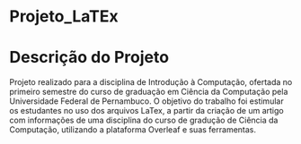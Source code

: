 # Projeto_LaTEx
# Descrição do Projeto 
Projeto realizado para a disciplina de Introdução à Computação, ofertada no primeiro semestre do curso de graduação em Ciência da Computação pela Universidade Federal de Pernambuco. O objetivo do trabalho foi estimular os estudantes no uso dos arquivos LaTex, a partir da criação de um artigo com informações de uma disciplina do curso de gradução de Ciência da Computação, utilizando a plataforma Overleaf e suas ferramentas.
